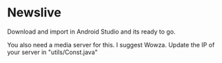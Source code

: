 # Newslive

Download and import in Android Studio and its ready to go.

You also need a media server for this. I suggest Wowza.
Update the IP of your server in "utils/Const.java"
